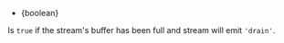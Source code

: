 <!-- YAML
added: v15.2.0
-->

* {boolean}

Is `true` if the stream's buffer has been full and stream will emit `'drain'`.

